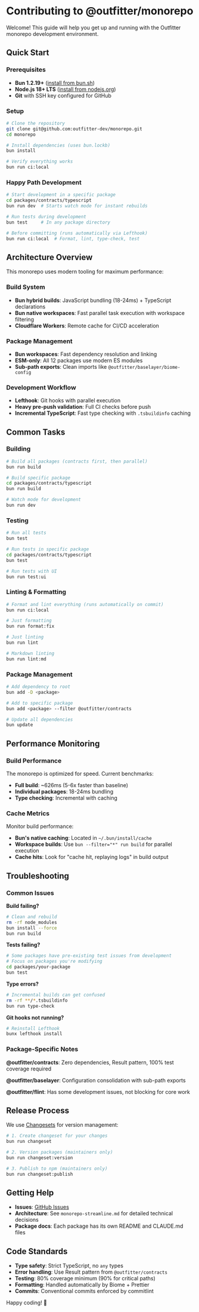# Contributing to @outfitter/monorepo

Welcome! This guide will help you get up and running with the Outfitter monorepo development environment.

## Quick Start

### Prerequisites

- **Bun 1.2.19+** ([install from bun.sh](https://bun.sh))
- **Node.js 18+ LTS** ([install from nodejs.org](https://nodejs.org))
- **Git** with SSH key configured for GitHub

### Setup

```bash
# Clone the repository
git clone git@github.com:outfitter-dev/monorepo.git
cd monorepo

# Install dependencies (uses bun.lockb)
bun install

# Verify everything works
bun run ci:local
```

### Happy Path Development

```bash
# Start development in a specific package
cd packages/contracts/typescript
bun run dev  # Starts watch mode for instant rebuilds

# Run tests during development
bun test     # In any package directory

# Before committing (runs automatically via Lefthook)
bun run ci:local  # Format, lint, type-check, test
```

## Architecture Overview

This monorepo uses modern tooling for maximum performance:

### Build System

- **Bun hybrid builds**: JavaScript bundling (18-24ms) + TypeScript declarations
- **Bun native workspaces**: Fast parallel task execution with workspace filtering
- **Cloudflare Workers**: Remote cache for CI/CD acceleration

### Package Management

- **Bun workspaces**: Fast dependency resolution and linking
- **ESM-only**: All 12 packages use modern ES modules
- **Sub-path exports**: Clean imports like `@outfitter/baselayer/biome-config`

### Development Workflow

- **Lefthook**: Git hooks with parallel execution
- **Heavy pre-push validation**: Full CI checks before push
- **Incremental TypeScript**: Fast type checking with `.tsbuildinfo` caching

## Common Tasks

### Building

```bash
# Build all packages (contracts first, then parallel)
bun run build

# Build specific package
cd packages/contracts/typescript
bun run build

# Watch mode for development
bun run dev
```

### Testing

```bash
# Run all tests
bun test

# Run tests in specific package
cd packages/contracts/typescript
bun test

# Run tests with UI
bun run test:ui
```

### Linting & Formatting

```bash
# Format and lint everything (runs automatically on commit)
bun run ci:local

# Just formatting
bun run format:fix

# Just linting
bun run lint

# Markdown linting
bun run lint:md
```

### Package Management

```bash
# Add dependency to root
bun add -D <package>

# Add to specific package
bun add <package> --filter @outfitter/contracts

# Update all dependencies
bun update
```

## Performance Monitoring

### Build Performance

The monorepo is optimized for speed. Current benchmarks:

- **Full build**: ~626ms (5-6x faster than baseline)
- **Individual packages**: 18-24ms bundling
- **Type checking**: Incremental with caching

### Cache Metrics

Monitor build performance:

- **Bun's native caching**: Located in `~/.bun/install/cache`
- **Workspace builds**: Use `bun --filter="*" run build` for parallel execution
- **Cache hits**: Look for "cache hit, replaying logs" in build output

## Troubleshooting

### Common Issues

**Build failing?**

```bash
# Clean and rebuild
rm -rf node_modules
bun install --force
bun run build
```

**Tests failing?**

```bash
# Some packages have pre-existing test issues from development
# Focus on packages you're modifying
cd packages/your-package
bun test
```

**Type errors?**

```bash
# Incremental builds can get confused
rm -rf **/*.tsbuildinfo
bun run type-check
```

**Git hooks not running?**

```bash
# Reinstall Lefthook
bunx lefthook install
```

### Package-Specific Notes

**@outfitter/contracts**: Zero dependencies, Result pattern, 100% test coverage required

**@outfitter/baselayer**: Configuration consolidation with sub-path exports

**@outfitter/flint**: Has some development issues, not blocking for core work

## Release Process

We use [Changesets](https://github.com/changesets/changesets) for version management:

```bash
# 1. Create changeset for your changes
bun run changeset

# 2. Version packages (maintainers only)
bun run changeset:version

# 3. Publish to npm (maintainers only)
bun run changeset:publish
```

## Getting Help

- **Issues**: [GitHub Issues](https://github.com/outfitter-dev/monorepo/issues)
- **Architecture**: See `monorepo-streamline.md` for detailed technical decisions
- **Package docs**: Each package has its own README and CLAUDE.md files

## Code Standards

- **Type safety**: Strict TypeScript, no `any` types
- **Error handling**: Use Result pattern from `@outfitter/contracts`
- **Testing**: 80% coverage minimum (90% for critical paths)
- **Formatting**: Handled automatically by Biome + Prettier
- **Commits**: Conventional commits enforced by commitlint

Happy coding! 🚀
